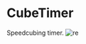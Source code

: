 # CubeTimer

Speedcubing timer.
![re](https://user-images.githubusercontent.com/95241900/205490645-509e44bb-0a9f-4891-9120-208a9173f00c.png)
